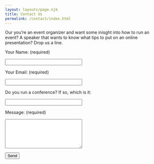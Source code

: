 ```yaml
---
layout: layouts/page.njk
title: Contact Us
permalink: /contact/index.html
---
```


Our you’re an event organizer and want some inisght into how to run an event? A speaker that wants to know what tips to put on an online presentation? Drop us a line.

<form name="contact" method="POST" data-netlify="true">
  <p>
    <label>Your Name:</label>  (required)
      </p>
      <div>
    <input type="text" name="name" style="width: 50%;" required />
</div>
  <p>
    <label>Your Email:</label> (required)
      </p>
        <div>
     <input type="email" name="email" style="width: 50%;" required />
</div>

  <p>
    <label>Do you run a conference? If so, which is it:</label> 
      </p>
        <div>
     <input type="text" name="conferenece" style="width: 50%;" />
</div>

  <p>
    <label>Message:</label> (required)
</p>
<div>
    <textarea name="message" style="width: 50%; height: 6rem;" required></textarea>
</div>
  <p>
    <button type="submit">Send</button>
  </p>
</form>
